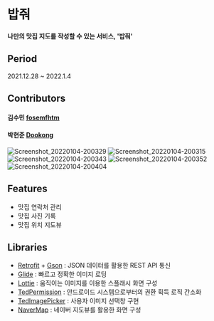 # 밥줘

#### 나만의 맛집 지도를 작성할 수 있는 서비스, '밥줘'

## Period
2021.12.28 ~ 2022.1.4

## Contributors

#### 김수민 [fosemfhtm](https://github.com/fosemfhtm)
#### 박현준 [Dookong](https://github.com/Dookong)

![Screenshot_20220104-200329](https://user-images.githubusercontent.com/96766097/148050366-dc45074e-f735-4310-b299-7c92bbb726ac.jpg)
![Screenshot_20220104-200315](https://user-images.githubusercontent.com/96766097/148050453-a01d77af-ffbd-4800-8aed-48575e42944e.jpg)
![Screenshot_20220104-200343](https://user-images.githubusercontent.com/96766097/148050495-0f4903b3-e23f-40b0-95d3-7023bf5ac326.jpg)
![Screenshot_20220104-200352](https://user-images.githubusercontent.com/96766097/148050519-a76de679-247d-4243-99e8-0eb1676848f3.jpg)
![Screenshot_20220104-200404](https://user-images.githubusercontent.com/96766097/148050534-b01f844e-e009-4b7c-ac10-81e47bc3ba4a.jpg)

## Features

- 맛집 연락처 관리
- 맛집 사진 기록
- 맛집 위치 지도뷰

## Libraries

- [Retrofit](https://square.github.io/retrofit/) + [Gson](https://github.com/google/gson) : JSON 데이터를 활용한 REST API 통신
- [Glide](https://github.com/bumptech/glide) : 빠르고 정확한 이미지 로딩
- [Lottie](https://github.com/airbnb/lottie-android) : 움직이는 이미지를 이용한 스플래시 화면 구성
- [TedPermission](https://github.com/ParkSangGwon/TedPermission) : 안드로이드 시스템으로부터의 권환 획득 로직 간소화
- [TedImagePicker](https://github.com/ParkSangGwon/TedImagePicker) : 사용자 이미지 선택창 구현
- [NaverMap](https://www.ncloud.com/product/applicationService/maps) : 네이버 지도뷰를 활용한 화면 구성
